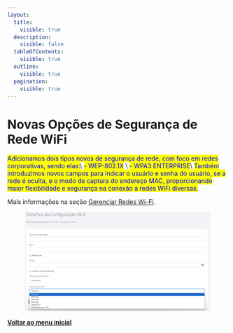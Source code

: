 ```yaml
---
layout:
  title:
    visible: true
  description:
    visible: false
  tableOfContents:
    visible: true
  outline:
    visible: true
  pagination:
    visible: true
---
```


# Novas Opções de Segurança de Rede WiFi

<mark style="color:blue;">Adicionamos dois tipos novos de segurança de rede, com foco em redes corporativas, sendo elas:</mark>\ <mark style="color:blue;">- WEP-802.1X</mark> \ <mark style="color:blue;">- WPA3 ENTERPRISE</mark>\ <mark style="color:blue;">Também introduzimos novos campos para indicar o usuário e senha do usuário, se a rede é oculta, e o modo de captura do endereço MAC, proporcionando maior flexibilidade e segurança na conexão a redes WiFi diversas.</mark>

Mais informações na seção [Gerenciar Redes Wi-Fi](../../portal/configuracoes/gerenciar-redes-wi-fi.md).

<figure><img src="../../../.gitbook/assets/image (1) (1) (1) (1) (1) (1) (1) (1) (1) (1) (1) (1) (1) (1) (1) (1) (1) (1) (1) (1) (1) (1) (1) (1) (1) (1) (1) (1) (1) (1) (1) (1) (1) (1).png" alt=""><figcaption></figcaption></figure>

[**Voltar ao menu inicial**](./)

